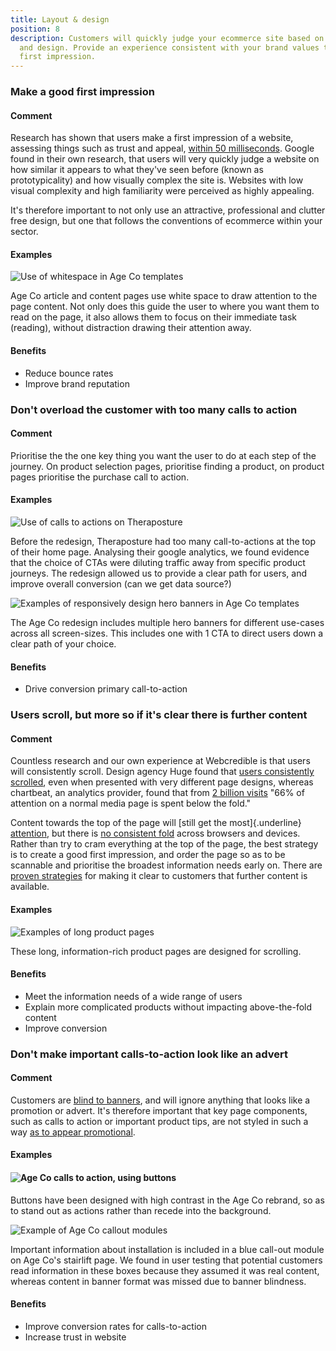 ```yaml
---
title: Layout & design
position: 8
description: Customers will quickly judge your ecommerce site based on the layout
  and design. Provide an experience consistent with your brand values to make a good
  first impression.
---
```


### Make a good first impression

#### Comment

Research has shown that users make a first impression of a website,
assessing things such as trust and appeal, [within 50
milliseconds](http://www.tandfonline.com/doi/abs/10.1080/01449290500330448).
Google found in their own research, that users will very quickly judge a
website on how similar it appears to what they've seen before (known as
prototypicality) and how visually complex the site is. Websites with low
visual complexity and high familiarity were perceived as highly
appealing.

It's therefore important to not only use an attractive, professional and
clutter free design, but one that follows the conventions of ecommerce
within your sector.

#### Examples

![Use of whitespace in Age Co
templates](/uploads/image61.png)

Age Co article and content pages use white space to draw attention to
the page content. Not only does this guide the user to where you want
them to read on the page, it also allows them to focus on their
immediate task (reading), without distraction drawing their attention
away.

#### Benefits

-   Reduce bounce rates
-   Improve brand reputation

### Don't overload the customer with too many calls to action

#### Comment

Prioritise the the one key thing you want the user to do at each step of
the journey. On product selection pages, prioritise finding a product,
on product pages prioritise the purchase call to action.

#### Examples

![Use of calls to actions on
Theraposture](/uploads/image65.jpg)

Before the redesign, Theraposture had too many call-to-actions at the
top of their home page. Analysing their google analytics, we found
evidence that the choice of CTAs were diluting traffic away from
specific product journeys. The redesign allowed us to provide a clear
path for users, and improve overall conversion (can we get data source?)

![Examples of responsively design hero banners in Age Co
templates](/uploads/image71.jpg)

The Age Co redesign includes multiple hero banners for different
use-cases across all screen-sizes. This includes one with 1 CTA to
direct users down a clear path of your choice.

#### Benefits

-   Drive conversion primary call-to-action

### Users scroll, but more so if it's clear there is further content

#### Comment

Countless research and our own experience at Webcredible is that users
will consistently scroll. Design agency Huge found that [users
consistently
scrolled](https://www.hugeinc.com/articles/everybody-scrolls),
even when presented with very different page designs, whereas chartbeat,
an analytics provider, found that from [2 billion
visits](http://time.com/12933/what-you-think-you-know-about-the-web-is-wrong/)
"66% of attention on a normal media page is spent below the fold."

Content towards the top of the page will [still get the
most]{.underline}
[attention](https://www.nngroup.com/articles/page-fold-manifesto/),
but there is [no consistent
fold](https://storify.com/xiwcx/there-is-no-fold-1) across
browsers and devices. Rather than try to cram everything at the top of
the page, the best strategy is to create a good first impression, and
order the page so as to be scannable and prioritise the broadest
information needs early on. There are [proven
strategies](https://articles.uie.com/page_scrolling/) for
making it clear to customers that further content is available.

#### Examples

![Examples of long product
pages](/uploads/image47.jpg)

These long, information-rich product pages are designed for scrolling.

#### Benefits

- Meet the information needs of a wide range of users
- Explain more complicated products without impacting above-the-fold content
- Improve conversion

### Don't make important calls-to-action look like an advert

#### Comment

Customers are [blind to
banners](https://www.nngroup.com/articles/banner-blindness-old-and-new-findings/),
and will ignore anything that looks like a promotion or advert. It's
therefore important that key page components, such as calls to action or
important product tips, are not styled in such a way [as to appear
promotional](https://www.nngroup.com/articles/fancy-formatting-looks-like-an-ad/).

#### Examples

#### ![Age Co calls to action, using buttons](/uploads/image51.png)

Buttons have been designed with high contrast in the Age Co rebrand, so
as to stand out as actions rather than recede into the background.

![Example of Age Co callout
modules](/uploads/image46.png)

Important information about installation is included in a blue call-out
module on Age Co's stairlift page. We found in user testing that
potential customers read information in these boxes because they assumed
it was real content, whereas content in banner format was missed due to
banner blindness.

#### Benefits

-   Improve conversion rates for calls-to-action
-   Increase trust in website
